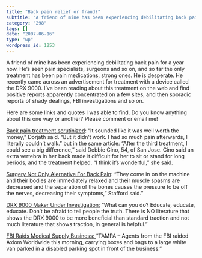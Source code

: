 ```yaml
---
title: "Back pain relief or fraud?"
subtitle: "A friend of mine has been experiencing debilitating back pain for a year now. He’s seen pain special..."
category: "298"
tags: []
date: "2007-06-16"
type: "wp"
wordpress_id: 1253
---
```

A friend of mine has been experiencing debilitating back pain for a year now. He’s seen pain specialists, surgeons and so on, and so far the only treatment has been pain medications, strong ones. He is desperate.
He recently came across an advertisement for treatment with a device called the DRX 9000. I’ve been reading about this treatment on the web and find positive reports apparently concentrated on a few sites, and then sporadic reports of shady dealings, FBI investigations and so on.

Here are some links and quotes I was able to find. Do you know anything about this one way or another? Please comment or email me!

[Back pain treatment scrutinized](http://www.mercurynews.com/lifestyle/ci_5701599?nclick_check=1): “It sounded like it was well worth the money,” Dorjath said. “But it didn’t work. I had so much pain afterwards, I literally couldn’t walk.” but in the same article: “After the third treatment, I could see a big difference,” said Debbie Cino, 54, of San Jose. Cino said an extra vertebra in her back made it difficult for her to sit or stand for long periods, and the treatment helped. “I think it’s wonderful,” she said.

[Surgery Not Only Alernative For Back Pain](http://www.cfnews13.com/Health/YourHealth/2007/5/31/surgery_not_only_alternative_for_back_pain.html): “They come in on the machine and their bodies are immediately relaxed and their muscle spasms are decreased and the separation of the bones causes the pressure to be off the nerves, decreasing their symptoms,” Stafford said.”

[DRX 9000 Maker Under Investigation:](http://realpt.blogspot.com/2007/06/drx-9000-maker-under-investigation.html) “What can you do? Educate, educate, educate. Don’t be afraid to tell people the truth. There is NO literature that shows the DRX 9000 to be more beneficial than standard traction and not much literature that shows traction, in general is helpful.”

[FBI Raids Medical Supply Business: ](http://www.tboblogs.com/index.php/newswire/story/fbi-raids-medical-supply-business/)“TAMPA – Agents from the FBI raided Axiom Worldwide this morning, carrying boxes and bags to a large white van parked in a disabled parking spot in front of the business.”